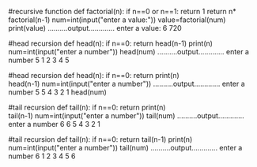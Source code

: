#recursive function
def factorial(n):
    if n==0 or n==1:
        return 1
    return n* factorial(n-1)
num=int(input("enter a value:")) 
value=factorial(num)
print(value)
..........output.............
enter a value: 6
720


#head recursion
def head(n):
    if n==0:
        return
    head(n-1)
    print(n)
num=int(input("enter a number"))
head(num)
..........output.............
enter a number 5
1
2
3
4
5



#head recursion
def head(n):
    if n==0:
        return
    print(n)    
    head(n-1)
num=int(input("enter a number"))
..........output.............
enter a number 5
5
4
3
2
1
head(num)



#tail recursion
def tail(n):
    if n==0:
        return
    print(n)    
    tail(n-1)
num=int(input("enter a number"))
tail(num)
..........output.............
enter a number 6
6
5
4
3
2
1



#tail recursion
def tail(n):
    if n==0:
        return
    tail(n-1)
    print(n)
num=int(input("enter a number"))
tail(num)
..........output.............
enter a number 6
1
2
3
4
5
6
